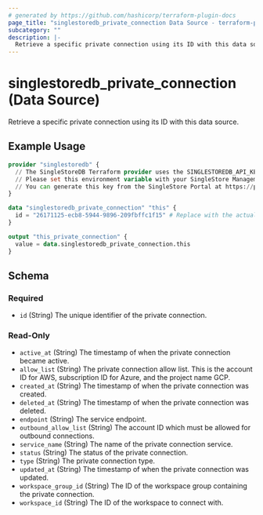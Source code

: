 ```yaml
---
# generated by https://github.com/hashicorp/terraform-plugin-docs
page_title: "singlestoredb_private_connection Data Source - terraform-provider-singlestoredb"
subcategory: ""
description: |-
  Retrieve a specific private connection using its ID with this data source.
---
```


# singlestoredb_private_connection (Data Source)

Retrieve a specific private connection using its ID with this data source.

## Example Usage

```terraform
provider "singlestoredb" {
  // The SingleStoreDB Terraform provider uses the SINGLESTOREDB_API_KEY environment variable for authentication. 
  // Please set this environment variable with your SingleStore Management API key.
  // You can generate this key from the SingleStore Portal at https://portal.singlestore.com/organizations/org-id/api-keys.
}

data "singlestoredb_private_connection" "this" {
  id = "26171125-ecb8-5944-9896-209fbffc1f15" # Replace with the actual ID of the private connection.
}

output "this_private_connection" {
  value = data.singlestoredb_private_connection.this
}
```

<!-- schema generated by tfplugindocs -->
## Schema

### Required

- `id` (String) The unique identifier of the private connection.

### Read-Only

- `active_at` (String) The timestamp of when the private connection became active.
- `allow_list` (String) The private connection allow list. This is the account ID for AWS,  subscription ID for Azure, and the project name GCP.
- `created_at` (String) The timestamp of when the private connection was created.
- `deleted_at` (String) The timestamp of when the private connection was deleted.
- `endpoint` (String) The service endpoint.
- `outbound_allow_list` (String) The account ID which must be allowed for outbound connections.
- `service_name` (String) The name of the private connection service.
- `status` (String) The status of the private connection.
- `type` (String) The private connection type.
- `updated_at` (String) The timestamp of when the private connection was updated.
- `workspace_group_id` (String) The ID of the workspace group containing the private connection.
- `workspace_id` (String) The ID of the workspace to connect with.


